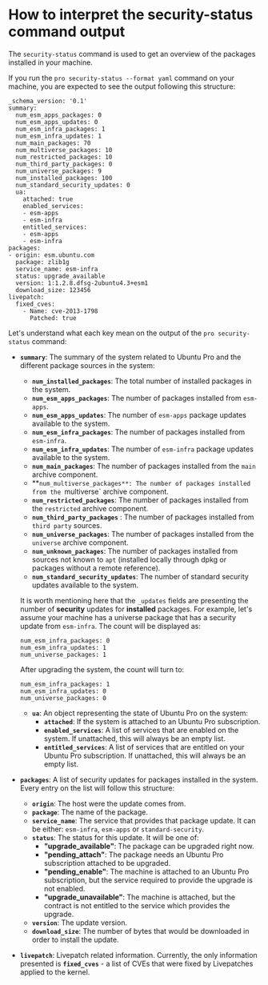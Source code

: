 # How to interpret the security-status command output

The `security-status` command is used to get an overview
of the packages installed in your machine.

If you run the `pro security-status --format yaml` command on your
machine, you are expected to see the output following this structure:

```
_schema_version: '0.1'
summary:
  num_esm_apps_packages: 0
  num_esm_apps_updates: 0
  num_esm_infra_packages: 1
  num_esm_infra_updates: 1
  num_main_packages: 70
  num_multiverse_packages: 10
  num_restricted_packages: 10
  num_third_party_packages: 0
  num_universe_packages: 9
  num_installed_packages: 100
  num_standard_security_updates: 0
  ua:
    attached: true
    enabled_services:
    - esm-apps
    - esm-infra
    entitled_services:
    - esm-apps
    - esm-infra
packages:
- origin: esm.ubuntu.com
  package: zlib1g
  service_name: esm-infra
  status: upgrade_available
  version: 1:1.2.8.dfsg-2ubuntu4.3+esm1
  download_size: 123456
livepatch:
  fixed_cves:
    - Name: cve-2013-1798
      Patched: true
```

Let's understand what each key mean on the output of the `pro security-status` command:

* **`summary`**: The summary of the system related to Ubuntu Pro and
  the different package sources in the system:

  * **`num_installed_packages`**: The total number of installed packages in the system.
  * **`num_esm_apps_packages`**: The number of packages installed from `esm-apps`.
  * **`num_esm_apps_updates`**: The number of `esm-apps` package updates available to the system.
  * **`num_esm_infra_packages`**:  The number of packages installed from `esm-infra`.
  * **`num_esm_infra_updates`**: The number of `esm-infra` package updates available to the system.
  * **`num_main_packages`**: The number of packages installed from the `main` archive component.
  * **`num_multiverse_packages**: The number of packages installed from the `multiverse` archive
    component.
  * **`num_restricted_packages`**: The number of packages installed from the `restricted` archive
    component.
  * **`num_third_party_packages`** : The number of packages installed from `third party` sources.
  * **`num_universe_packages`**: The number of packages installed from the `universe` archive
    component.
  * **`num_unknown_packages`**: The number of packages installed from sources not known to `apt`
    (installed locally through dpkg or packages without a remote reference).
  * **`num_standard_security_updates`**: The number of standard security updates available to the system.

  It is worth mentioning here that the `_updates` fields are presenting the number of **security**
  updates for **installed** packages. For example, let's assume your machine has a universe package that
  has a security update from `esm-infra`. The count will be displayed as:

  ```
  num_esm_infra_packages: 0
  num_esm_infra_updates: 1
  num_universe_packages: 1
  ```

  After upgrading the system, the count will turn to:

  ```
  num_esm_infra_packages: 1
  num_esm_infra_updates: 0
  num_universe_packages: 0
  ```

  * **`ua`**: An object representing the state of Ubuntu Pro on the system:
    * **`attached`**: If the system is attached to an Ubuntu Pro subscription.
    * **`enabled_services`**: A list of services that are enabled on the system. If unattached, this
      will always be an empty list.
    * **`entitled_services`**: A list of services that are entitled on your Ubuntu Pro subscription. If
      unattached, this will always be an empty list.

* **`packages`**: A list of security updates for packages installed in the system.
  Every entry on the list will follow this structure:

  * **`origin`**: The host were the update comes from.
  * **`package`**: The name of the package.
  * **`service_name`**: The service that provides that package update. It can be either: `esm-infra`,
    `esm-apps` or `standard-security`.
  * **`status`**: The status for this update. It will be one of:
    * **"upgrade_available"**: The package can be upgraded right now.
    * **"pending_attach"**: The package needs an Ubuntu Pro subscription attached to be upgraded.
    * **"pending_enable"**: The machine is attached to an Ubuntu Pro subscription, but the service required to
      provide the upgrade is not enabled.
    * **"upgrade_unavailable"**: The machine is attached, but the contract is not entitled to
      the service which provides the upgrade.
  * **`version`**: The update version.
  * **`download_size`**: The number of bytes that would be downloaded in order to install the update.

* **`livepatch`**: Livepatch related information. Currently, the only information
presented is **`fixed_cves`** - a list of CVEs that were fixed by Livepatches applied to the kernel.
